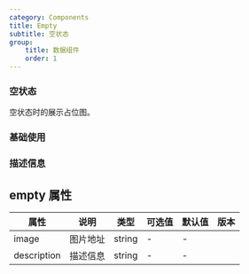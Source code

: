 ```yaml
---
category: Components
title: Empty
subtitle: 空状态
group:
    title: 数据组件
    order: 1
---
```


### 空状态

空状态时的展示占位图。

### 基础使用

<code src="./index.tsx"></code>

### 描述信息

<code src="./description.tsx"></code>

## empty 属性

| 属性        | 说明     | 类型   | 可选值 | 默认值 | 版本 |
| ----------- | -------- | ------ | ------ | ------ | ---- |
| image       | 图片地址 | string | -      | -      |      |
| description | 描述信息 | string | -      | -      |      |
